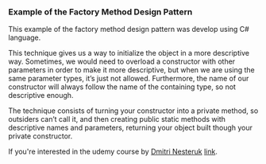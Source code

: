 ### Example of the Factory Method Design Pattern

This example of the factory method design pattern was develop using C# language.

This technique gives us a way to initialize the object in a more descriptive way. Sometimes, we would need to overload a constructor with other parameters in order to make it more descriptive, but when we are using the same parameter types, it’s just not allowed. Furthermore, the name of our constructor will always follow the name of the containing type, so not descriptive enough.

The technique consists of turning your constructor into a private method, so outsiders can’t call it, and then creating public static methods with descriptive names and parameters, returning your object built though your private constructor.

If you're interested in the udemy course by [Dmitri Nesteruk](https://www.udemy.com/user/dmitrinesteruk/) [link](https://www.udemy.com/course/design-patterns-csharp-dotnet).
